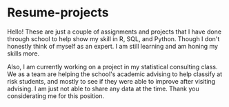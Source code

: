 # Resume-projects

Hello! These are just a couple of assignments and projects that I have done through school to help show my skill in R, SQL,
and Python. Though I don't honestly think of myself as an expert. I am still learning and am honing my skills more.

Also, I am currently working on a project in my statistical consulting class. We as a team are helping the school's
academic advising to help classify at risk students, and mostly to see if they were able to improve after visiting advising.
I am just not able to share any data at the time. Thank you considerating me for this position.
